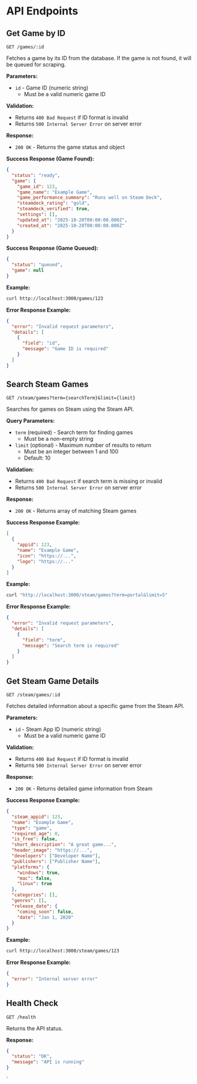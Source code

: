 # API Endpoints

## Get Game by ID
```
GET /games/:id
```

Fetches a game by its ID from the database. If the game is not found, it will be queued for scraping.

**Parameters:**
- `id` - Game ID (numeric string)
  - Must be a valid numeric game ID

**Validation:**
- Returns `400 Bad Request` if ID format is invalid
- Returns `500 Internal Server Error` on server error

**Response:**
- `200 OK` - Returns the game status and object

**Success Response (Game Found):**
```json
{
  "status": "ready",
  "game": {
    "game_id": 123,
    "game_name": "Example Game",
    "game_performance_summary": "Runs well on Steam Deck",
    "steamdeck_rating": "gold",
    "steamdeck_verified": true,
    "settings": [],
    "updated_at": "2025-10-20T00:00:00.000Z",
    "created_at": "2025-10-20T00:00:00.000Z"
  }
}
```

**Success Response (Game Queued):**
```json
{
  "status": "queued",
  "game": null
}
```

**Example:**
```bash
curl http://localhost:3000/games/123
```

**Error Response Example:**
```json
{
  "error": "Invalid request parameters",
  "details": [
    {
      "field": "id",
      "message": "Game ID is required"
    }
  ]
}
```

## Search Steam Games
```
GET /steam/games?term={searchTerm}&limit={limit}
```

Searches for games on Steam using the Steam API.

**Query Parameters:**
- `term` (required) - Search term for finding games
  - Must be a non-empty string
- `limit` (optional) - Maximum number of results to return
  - Must be an integer between 1 and 100
  - Default: 10

**Validation:**
- Returns `400 Bad Request` if search term is missing or invalid
- Returns `500 Internal Server Error` on server error

**Response:**
- `200 OK` - Returns array of matching Steam games

**Success Response Example:**
```json
[
  {
    "appid": 123,
    "name": "Example Game",
    "icon": "https://...",
    "logo": "https://..."
  }
]
```

**Example:**
```bash
curl "http://localhost:3000/steam/games?term=portal&limit=5"
```

**Error Response Example:**
```json
{
  "error": "Invalid request parameters",
  "details": [
    {
      "field": "term",
      "message": "Search term is required"
    }
  ]
}
```

## Get Steam Game Details
```
GET /steam/games/:id
```

Fetches detailed information about a specific game from the Steam API.

**Parameters:**
- `id` - Steam App ID (numeric string)
  - Must be a valid numeric game ID

**Validation:**
- Returns `400 Bad Request` if ID format is invalid
- Returns `500 Internal Server Error` on server error

**Response:**
- `200 OK` - Returns detailed game information from Steam

**Success Response Example:**
```json
{
  "steam_appid": 123,
  "name": "Example Game",
  "type": "game",
  "required_age": 0,
  "is_free": false,
  "short_description": "A great game...",
  "header_image": "https://...",
  "developers": ["Developer Name"],
  "publishers": ["Publisher Name"],
  "platforms": {
    "windows": true,
    "mac": false,
    "linux": true
  },
  "categories": [],
  "genres": [],
  "release_date": {
    "coming_soon": false,
    "date": "Jan 1, 2020"
  }
}
```

**Example:**
```bash
curl http://localhost:3000/steam/games/123
```

**Error Response Example:**
```json
{
  "error": "Internal server error"
}
```

## Health Check
```
GET /health
```

Returns the API status.

**Response:**
```json
{
  "status": "OK",
  "message": "API is running"
}
```
`